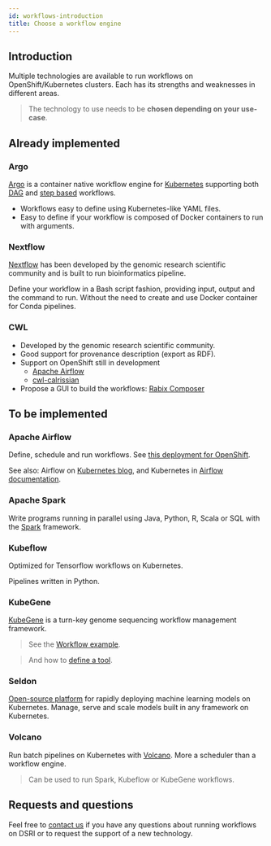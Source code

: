 ```yaml
---
id: workflows-introduction
title: Choose a workflow engine
---
```


## Introduction

Multiple technologies are available to run workflows on OpenShift/Kubernetes clusters. Each has its strengths and weaknesses in different areas.

> The technology to use needs to be **chosen depending on your use-case**.

## Already implemented

### Argo

[Argo](https://argoproj.github.io/argo/) is a container native workflow engine for [Kubernetes](https://kubernetes.io/) supporting both [DAG](https://argoproj.github.io/docs/argo/examples/readme.html#dag) and [step based](https://argoproj.github.io/docs/argo/examples/readme.html#steps) workflows.

* Workflows easy to define using Kubernetes-like YAML files.
* Easy to define if your workflow is composed of Docker containers to run with arguments.

### Nextflow

[Nextflow](https://www.nextflow.io/) has been developed by the genomic research scientific community and is built to run bioinformatics pipeline.

Define your workflow in a Bash script fashion, providing input, output and the command to run. Without the need to create and use Docker container for Conda pipelines.

### CWL

* Developed by the genomic research scientific community.
* Good support for provenance description (export as RDF).
* Support on OpenShift still in development
  * [Apache Airflow](https://airflow.apache.org/docs/stable/kubernetes.html)
  * [cwl-calrissian](https://github.com/Duke-GCB/calrissian/)
* Propose a GUI to build the workflows: [Rabix Composer](https://rabix.io/)

## To be implemented

### Apache Airflow

Define, schedule and run workflows. See [this deployment for OpenShift](https://github.com/majordomusio/openshift-airflow).

See also: Airflow on [Kubernetes blog](https://kubernetes.io/blog/2018/06/28/airflow-on-kubernetes-part-1-a-different-kind-of-operator/), and Kubernetes in [Airflow documentation](https://airflow.apache.org/docs/stable/kubernetes.html).

### Apache Spark

Write programs running in parallel using Java, Python, R, Scala or SQL with the [Spark](https://spark.apache.org/) framework.

### Kubeflow

Optimized for Tensorflow workflows on Kubernetes.

Pipelines written in Python.

### KubeGene

[KubeGene](https://kubegene.io/) is a turn-key genome sequencing workflow management framework.

> See the [Workflow example](https://github.com/kubegene/kubegene/blob/master/example/simple-sample/simple-sample.yaml).

> And how to [define a tool](https://kubegene.io/docs/guides/tool/).

### Seldon

[Open-source platform](https://www.seldon.io/tech/) for rapidly deploying machine learning models on Kubernetes. Manage, serve and scale models built in any framework on Kubernetes.

### Volcano

Run batch pipelines on Kubernetes with [Volcano](https://volcano.sh/). More a scheduler than a workflow engine. 

> Can be used to run Spark, Kubeflow or KubeGene workflows.

## Requests and questions

Feel free to [contact us](/dsri-documentation/help) if you have any questions about running workflows on DSRI or to request the support of a new technology.